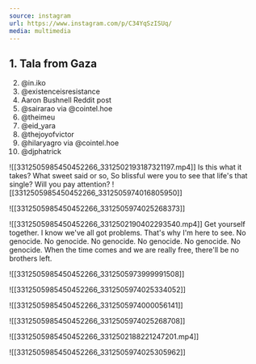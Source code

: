 ```yaml
---
source: instagram
url: https://www.instagram.com/p/C34YqSzISUq/
media: multimedia
---
```


## 1. Tala from Gaza
2. @in.iko 
3. @existenceisresistance 
4. Aaron Bushnell Reddit post
5. @sairarao via @cointel.hoe 
6. @theimeu 
7. @eid_yara 
8.  @thejoyofvictor 
9.  @hilaryagro via @cointel.hoe 
10. @djphatrick

![[3312505985450452266_3312502193187321197.mp4]]
	Is this what it takes?
	What sweet said or so,
	So blissful were you to see that life's that single?
	Will you pay attention?
![[3312505985450452266_3312505974016805950]]

![[3312505985450452266_3312505974025268373]]

![[3312505985450452266_3312502190402293540.mp4]]
	Get yourself together.
	I know we've all got problems. That's why I'm here to see.
	No genocide.
	No genocide.
	No genocide.
	No genocide.
	No genocide.
	No genocide.
	When the time comes and we are really free,
	there'll be no brothers left.

![[3312505985450452266_3312505973999991508]]

![[3312505985450452266_3312505974025334052]]

![[3312505985450452266_3312505974000056141]]

![[3312505985450452266_3312505974025268708]]

![[3312505985450452266_3312502188221247201.mp4]]



![[3312505985450452266_3312505974025305962]]

